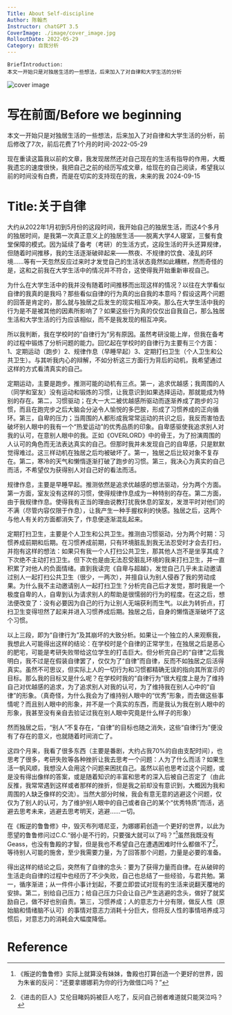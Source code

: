 ```yaml
---
Title: About Self-discipline
Author: 陈翰杰
Instructor: chatGPT 3.5
CoverImage: ./image/cover_image.jpg
RolloutDate: 2022-05-29
Category: 自我分析
---
```


```
BriefIntroduction: 
本文一开始只是对独居生活的一些想法，后来加入了对自律和大学生活的分析
```

<!-- split -->

![cover image](./image/cover_image.jpeg)

# 写在前面/Before we beginning

本文一开始只是对独居生活的一些想法，后来加入了对自律和大学生活的分析，前后修改了7次，前后花费了1个月的时间-2022-05-29

现在重读这篇我以前的文章，我发现居然还对自己现在的生活有指导的作用，大概我遗忘的速度很快，我把自己之前的经历写成文章，给现在的自己阅读，希望我以前的时间没有白费，而是在切实的支持现在的我，未来的我 2024-09-15

# Title:关于自律

大约从2022年1月初到5月份的这段时间，我开始自己的独居生活，而这4个多月的独居时间，是我第一次真正意义上的独居生活——脱离大学4人寝室，三餐有食堂保障的模式。因为延续了备考（考研）的生活方式，这段生活的开头还算规律，但随着时间推移，我的生活逐渐破碎起来——熬夜、不规律的饮食、凌乱的环境……等有一天忽然反应过来时才发觉自己的生活状态竟然如此糟糕，然而奇怪的是，这和之前我在大学生活中的情况并不符合，这使得我开始重新审视自己。

为什么在大学生活中的我并没有随着时间推移而出现这样的情况？以往在大学看似自律的我真的是我吗？那些看似自律的行为真的出自我的本意吗？假设这两个问题的回答是肯定的，那么就与独居之后发生的现实相互冲突。那么在大学生活中我的行为是不是被其他的因素所影响了？如果这些行为真的仅仅出自我自己，那么独居生活和大学生活的行为应该相似，而不是我发现的相互冲突。

所以我判断，我在学校时的“自律行为”另有原因。虽然考研没能上岸，但我在备考的过程中锻炼了分析问题的能力。回忆起在学校时的自律行为主要有三个方面：1、定期运动（跑步）2、规律作息（早睡早起）3、定期打扫卫生（个人卫生和公共卫生）。与其听我内心的辩解，不如分析这三方面行为背后的动机，我希望通过这样的方式看清真实的自己。

定期运动，主要是跑步。推测可能的动机有三点。第一，追求优越感；我周围的人（同学和室友）没有运动和锻炼的习惯，让我意识到如果选择运动，那就能成为特别的存在。第二，习惯驱动；在大一大二被优越感所驱动而逐渐养成了跑步的习惯，而且在跑完步之后大脑会分泌令人愉悦的多巴胺，形成了习惯养成的正向循环。第三，自卑的压力；当周围的人都形成我常常运动的共识之后，我反而害怕去破坏别人眼中的我有一个“热爱运动”的优秀品质的印象。自卑感驱使我追求别人对我的认可，在意别人眼中的我。正如《OVERLORD》中的骨王，为了扮演周围的人认可的角色而无法表达真实的自己。但那时我并未发现自己的自卑感，只是默默觉得难过。这三样动机在独居之后均被破坏了。第一，独居之后比较对象不复存在。第二，寒冷的天气和懒惰逐渐打破了跑步的习惯。第三，我决心为真实的自己而活，不希望仅为获得别人对自己好的看法而活。

规律作息，主要是早睡早起。推测依然是追求优越感的想法驱动，分为两个方面。第一方面，室友没有这样的习惯，使得规律作息成为一种特别的存在。第二方面，由于我规律作息。使得我有正当的理由说教打扰我休息的室友，发泄平时对他们的不满（尽管内容仅限于作息），让我产生一种手握权利的快感。独居之后，这两个与他人有关的方面都消失了，作息便逐渐混乱起来。

定期打扫卫生，主要是个人卫生和公共卫生。推测由习惯驱动，分为两个时期：习惯养成前期和后期。在习惯养成前期，只有环境脏乱到我无法忍受时才会去打扫，并抱有这样的想法：如果只有我一个人打扫公共卫生，那其他人岂不是坐享其成？下次绝不主动打扫卫生。但下次也是由无法忍受脏乱环境的我来打扫卫生，并一直积累了对他人的负面情绪。直到我读完《自卑与超越》，发觉自己几乎未主动邀请过别人一起打扫公共卫生（很少，一两次），并擅自认为别人侵吞了我的劳动成果。为什么我不主动邀请别人一起打扫卫生？分析完自己后才发觉，那时我是一个极度自卑的人，自卑到认为请求别人的帮助是很懦弱的行为的程度。在这之后，想法便改变了：没有必要因为自己的行为让别人无端获利而生气。以此为转折点，打扫卫生变得坦然了起来并进入习惯养成后期。独居之后，自身的懒惰逐渐破坏了这个习惯。

以上三段，即为“自律行为”及其崩坏的大致分析。如果让一个独立的人来观察我，我想此人可能得出这样的结论：在学校时是个自律的正常学生，在独居之后是恶心的肥宅，可能是考研失败带给这位学生的打击巨大。但分析完自己的“自律”之后我明白，我不过是在假装自律罢了，仅仅为了“自律”而自律，反而不如独居之后活得真实。虽然不可思议，但实际上人的一切行为和习惯都精确无误的指向其所宣示的目标。那么我的目标又是什么呢？在学校时我的“自律行为”很大程度上是为了维持自己对优越感的追求，为了追求别人对我的认可，为了维持我在别人心中的“自律”的形象。（真奇怪，为什么我会为了维持别人眼中的“优秀”形象，而去做这些事情呢？而且别人眼中的形象，并不是一个真实的东西，而是我认为我在别人眼中的形象，我甚至没有亲自去验证过我在别人眼中究竟是什么样子的形象）

然而独居之后，“别人”不复存在，“自律”的目标也随之消失，这些“自律行为”便没有了存在的意义，也就随着时间消亡了。

这四个月来，我看了很多东西（主要是番剧，大约占我70%的自由支配时间），也思考了很多，考研失败等各种挫折让我去思考一个问题：人为了什么而活？如果生活一帆风顺，我想没人会用这个问题来困扰自己。虽然以前也思考过这个问题，或是没有得出像样的答案，或是随着知识的丰富和思考的深入后被自己否定了（由此反推，我常常遇到这样或者那样的挫折，但是我之前却没有意识到，大概因为我和周围的人缺乏像样的交流）。当然大部分时候，我会有意无意的逃避这个问题，仅仅为了别人的认可，为了维护别人眼中的自己或者自己的某个“优秀特质”而活，逃避去思考未来，逃避去思考明天，逃避……一切。

在《叛逆的鲁鲁修》中，毁灭布列塔尼亚，为娜娜莉创造一个更好的世界，以此为愿望的鲁鲁修问过C.C.“弱小是不行的，只要强大就可以了吗？”[^Code Geass]虽然我既没有Geass，也没有鲁殿的才智，但是我也不希望自己在遭遇困难时什么都做不了[^Attack On Titan]，等待别人可能的施舍，至少我需要力量，为了回答那个问题，力量是必要的准备。

得出这样的结论之后，突然有了自律的念头：要为了获得力量而自律。在从破碎的生活走向自律的过程中也经历了不少失败，自己也总结了一些经验，与君共勉。第一，循序渐进；从一件件小事计划起，不要立即尝试对现有的生活来说翻天覆地的安排。第二，别给自己压力；给自己压力只会让自己产生逃避的念头，做好了就奖励自己，做不好也别自责。第三，习惯养成；人的意志力十分有限，做反人性（原始脑和情绪脑不认可）的事情对意志力消耗十分巨大，但将反人性的事情培养成习惯后，对意志力的消耗会大幅度降低。

# Reference

[^Code Geass]: 《叛逆的鲁鲁修》实际上就算没有妹妹，鲁殿也打算创造一个更好的世界，因为朱雀的反问：“还要拿娜娜莉为你的行为做借口吗？”
[^Attack On Titan]: 《进击的巨人》艾伦目睹妈妈被巨人吃了，反问自己弱者难道就只能哭泣吗？

